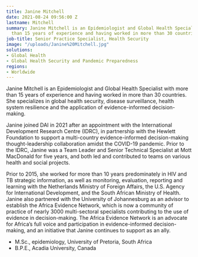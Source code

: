 ```yaml
---
title: Janine Mitchell
date: 2021-08-24 09:56:00 Z
lastname: Mitchell
summary: Janine Mitchell is an Epidemiologist and Global Health Specialist with more
  than 15 years of experience and having worked in more than 30 countries.
job-title: Senior Practice Specialist, Health Security
image: "/uploads/Janine%20Mitchell.jpg"
solutions:
- Global Health
- Global Health Security and Pandemic Preparedness
regions:
- Worldwide
---
```


Janine Mitchell is an Epidemiologist and Global Health Specialist with more than 15 years of experience and having worked in more than 30 countries. She specializes in global health security, disease surveillance, health system resilience and the application of evidence-informed decision-making. 

Janine joined DAI in 2021 after an appointment with the International Development Research Centre (IDRC), in partnership with the Hewlett Foundation to support a multi-country evidence-informed decision-making thought-leadership collaboration amidst the COVID-19 pandemic. Prior to the IDRC, Janine was a Team Leader and Senior Technical Specialist at Mott MacDonald for five years, and both led and contributed to teams on various health and social projects. 

Prior to 2015, she worked for more than 10 years predominately in HIV and TB strategic information, as well as monitoring, evaluation, reporting and learning with the Netherlands Ministry of Foreign Affairs, the U.S. Agency for International Development, and the South African Ministry of Health. Janine also partnered with the University of Johannesburg as an advisor to establish the Africa Evidence Network, which is now a community of practice of nearly 3000 multi-sectoral specialists contributing to the use of evidence in decision-making. The Africa Evidence Network is an advocate for Africa’s full voice and participation in evidence-informed decision-making, and an initiative that Janine continues to support as an ally.

* M.Sc., epidemiology, University of Pretoria, South Africa
* B.P.E., Acadia University, Canada